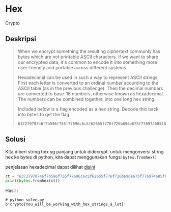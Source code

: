 # Hex
Crypto

## Deskripsi 
> When we encrypt something the resulting ciphertext commonly has bytes which are not printable ASCII characters. If we want to share our encrypted data, it's common to encode it into something more user-friendly and portable across different systems.
>
> Hexadecimal can be used in such a way to represent ASCII strings. First each letter is converted to an ordinal number according to the ASCII table (as in the previous challenge). Then the decimal numbers are converted to base-16 numbers, otherwise known as hexadecimal. The numbers can be combined together, into one long hex string.
>
> Included below is a flag encoded as a hex string. Decode this back into bytes to get the flag.
> ``` console 
> 63727970746f7b596f755f77696c6c5f62655f776f726b696e675f776974685f6865785f737472696e67735f615f6c6f747d
> ```

## Solusi
Kita diberi string hex yg panjang untuk didecrypt. 
untuk mengonversi string hex ke bytes di python, kita dapat menggunakan fungsi ```bytes.fromhex()```

penjelasan hexadecimal dapat dilihat [disini](https://en.wikipedia.org/wiki/Hexadecimal)

``` python
ct = "63727970746f7b596f755f77696c6c5f62655f776f726b696e675f776974685f6865785f737472696e67735f615f6c6f747d"
print(bytes.fromhex(ct))
```

Hasil :

``` console
# python solve.py
b'crypto{You_will_be_working_with_hex_strings_a_lot}'
```

